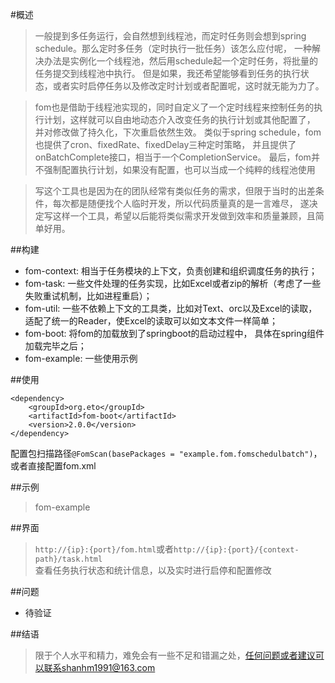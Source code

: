 #概述
> 一般提到多任务运行，会自然想到线程池，而定时任务则会想到spring schedule。那么定时多任务（定时执行一批任务）该怎么应付呢，
> 一种解决办法是实例化一个线程池，然后用schedule起一个定时任务，将批量的任务提交到线程池中执行。
> 但是如果，我还希望能够看到任务的执行状态，或者实时启停任务以及修改定时计划或者配置呢，这时就无能为力了。
   
> fom也是借助于线程池实现的，同时自定义了一个定时线程来控制任务的执行计划，这样就可以自由地动态介入改变任务的执行计划或其他配置了，
> 并对修改做了持久化，下次重启依然生效。 类似于spring schedule，fom也提供了cron、fixedRate、fixedDelay三种定时策略，
> 并且提供了onBatchComplete接口，相当于一个CompletionService。
> 最后，fom并不强制配置执行计划，如果没有配置，也可以当成一个纯粹的线程池使用 

> 写这个工具也是因为在的团队经常有类似任务的需求，但限于当时的出差条件，每次都是随便找个人临时开发，所以代码质量真的是一言难尽，
> 遂决定写这样一个工具，希望以后能将类似需求开发做到效率和质量兼顾，且简单好用。

##构建
* fom-context: 相当于任务模块的上下文，负责创建和组织调度任务的执行；
* fom-task: 一些文件处理的任务实现，比如Excel或者zip的解析（考虑了一些失败重试机制，比如进程重启）；
* fom-util: 一些不依赖上下文的工具类，比如对Text、orc以及Excel的读取，适配了统一的Reader，使Excel的读取可以如文本文件一样简单；
* fom-boot: 将fom的加载放到了springboot的启动过程中， 具体在spring组件加载完毕之后；
* fom-example: 一些使用示例

##使用
```
<dependency>
	<groupId>org.eto</groupId>
	<artifactId>fom-boot</artifactId>
	<version>2.0.0</version>
</dependency>
```
配置包扫描路径`@FomScan(basePackages = "example.fom.fomschedulbatch")`，或者直接配置fom.xml

##示例
> fom-example

##界面
> `http://{ip}:{port}/fom.html`或者`http://{ip}:{port}/{context-path}/task.html`    
> 查看任务执行状态和统计信息，以及实时进行启停和配置修改

##问题
* 待验证

##结语
> 限于个人水平和精力，难免会有一些不足和错漏之处，任何问题或者建议可以联系shanhm1991@163.com
